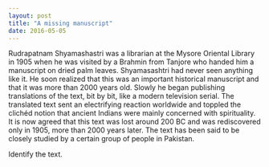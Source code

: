 ```yaml
---
layout: post
title: "A missing manuscript"
date: 2016-05-05
---
```


Rudrapatnam Shyamashastri was a librarian at the Mysore Oriental Library in 1905 when he was visited by a Brahmin from Tanjore who handed him a manuscript on dried palm leaves. Shyamasashtri had never seen anything like it. He soon realized that this was an important historical manuscript and that it was more than 2000 years old. Slowly he began publishing translations of the text, bit by bit, like a modern television serial. The translated text sent an electrifying reaction worldwide and toppled the clichéd notion that ancient Indians were mainly concerned with spirituality. It is now agreed that this text was lost around 200 BC and was rediscovered only in 1905, more than 2000 years later. The text has been said to be closely studied by a certain group of people in Pakistan.

Identify the text.
